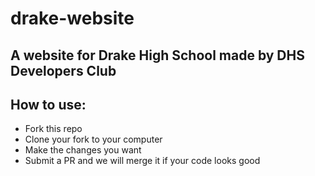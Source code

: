 # drake-website

## A website for Drake High School made by DHS Developers Club

## How to use:
- Fork this repo
- Clone your fork to your computer
- Make the changes you want
- Submit a PR and we will merge it if your code looks good